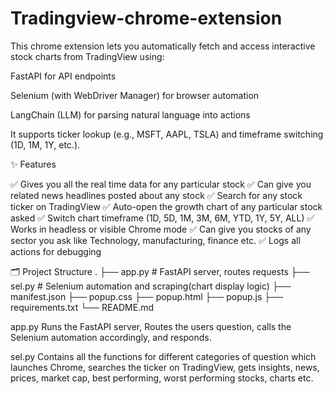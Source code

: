 # Tradingview-chrome-extension

This chrome extension lets you automatically fetch and access interactive stock charts from TradingView
 using:

FastAPI for API endpoints

Selenium (with WebDriver Manager) for browser automation

LangChain (LLM) for parsing natural language into actions

It supports ticker lookup (e.g., MSFT, AAPL, TSLA) and timeframe switching (1D, 1M, 1Y, etc.).

✨ Features

✅ Gives you all the real time data for any particular stock
✅ Can give you related news headlines posted about any stock 
✅ Search for any stock ticker on TradingView
✅ Auto-open the growth chart of any particular stock asked
✅ Switch chart timeframe (1D, 5D, 1M, 3M, 6M, YTD, 1Y, 5Y, ALL)
✅ Works in headless or visible Chrome mode
✅ Can give you stocks of any sector you ask like Technology, manufacturing, finance etc.
✅ Logs all actions for debugging

🗂 Project Structure
.
├── app.py        # FastAPI server, routes requests
├── sel.py        # Selenium automation and scraping(chart display logic)
├── manifest.json 
├── popup.css
├── popup.html
├── popup.js
├── requirements.txt
└── README.md  

app.py
Runs the FastAPI server, Routes the users question, calls the Selenium automation accordingly, and responds.

sel.py
Contains all the functions for different categories of question which launches Chrome, 
searches the ticker on TradingView, gets insights, news, prices, market cap, best performing, worst performing stocks, charts etc.
